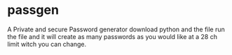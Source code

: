 # passgen
A Private and secure Password generator
download python and the file run the file and it will create as many passwords as you would like at a 28 ch limit witch you can change.

